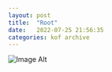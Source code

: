 ```yaml
---
layout:	post
title:	"Root"
date:	2022-07-25 21:56:35
categories:	kof archive
---
```


![Image Alt](https://k0f.github.io/assets/DSC_0107.JPG)
